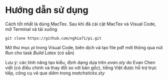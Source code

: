 # Hướng dẫn sử dụng

Cách tốt nhất là dùng MacTex. Sau khi đã cài cặt MacTex và Visual Code, mở Terminal và tải xuống

    git clone https://github.com/nghia71/pi.git

Mở thư mục *pi* trong Visual Code, biên dịch và tạo file pdf mới thông qua nút *Run* cho task *Build Latex* (có sẵn)

Lưu ý: các tính năng tạo kiểu, định dạng dựa trên *evan.sty* do Evan Chen viết (có điều chỉnh và thay đổi so với bản gốc), tiếng Việt được hỗ trợ trực tiếp, công cụ vẽ que diêm trong *matchsticks.sty*
